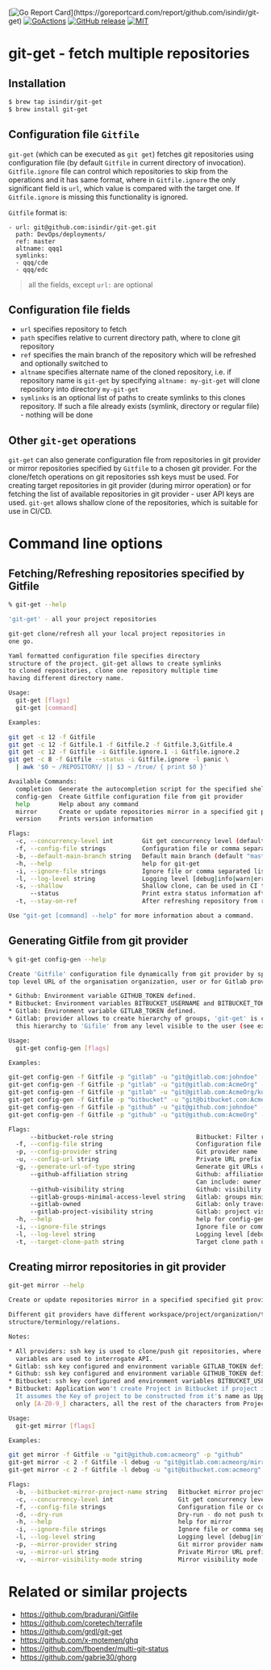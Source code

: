 [![Go Report Card](https://goreportcard.com/badge/github.com/isindir/git-get?)](https://goreportcard.com/report/github.com/isindir/git-get)
[![GoActions](https://github.com/isindir/git-get/workflows/build-git-get/badge.svg)](https://github.com/isindir/git-get/actions?query=workflow%3Abuild-git-get)
[![GitHub release](https://img.shields.io/github/tag/isindir/git-get.svg)](https://github.com/isindir/git-get/releases)
[![MIT](http://img.shields.io/github/license/isindir/git-get.svg)](LICENSE)

# git-get - fetch multiple repositories

## Installation

```bash
$ brew tap isindir/git-get
$ brew install git-get
```

## Configuration file `Gitfile`

`git-get` (which can be executed as `git get`) fetches git repositories using
configuration file (by default `Gitfile` in current directory of invocation).
`Gitfile.ignore` file can control which repositories to skip from the operations
and it has same format, where in `Gitfile.ignore` the only significant field is
`url`, which value is compared with the target one. If `Gitfile.ignore` is missing
this functionality is ignored.

`Gitfile` format is:

```
- url: git@github.com:isindir/git-get.git
  path: DevOps/deployments/
  ref: master
  altname: qqq1
  symlinks:
  - qqq/cde
  - qqq/edc
```

> all the fields, except `url:` are optional

## Configuration file fields

* `url` specifies repository to fetch
* `path` specifies relative to current directory path, where to clone git repository
* `ref` specifies the main branch of the repository which will be refreshed and optionally
  switched to
* `altname` specifies alternate name of the cloned repository, i.e. if repository name is `git-get` by
  specifying `altname: my-git-get` will clone repository into directory `my-git-get`
* `symlinks` is an optional list of paths to create symlinks to this clones repository. If such a file
  already exists (symlink, directory or regular file) - nothing will be done

## Other `git-get` operations

`git-get` can also generate configuration file from repositories in git provider or mirror
repositories specified by `Gitfile` to a chosen git provider. For the clone/fetch operations
on git repositories ssh keys must be used. For creating target repositories in git provider
(during mirror operation) or for fetching the list of available repositories in git provider -
user API keys are used. `git-get` allows shallow clone of the repositories, which is suitable
for use in CI/CD.

# Command line options

## Fetching/Refreshing repositories specified by Gitfile

```bash
% git-get --help

'git-get' - all your project repositories

git-get clone/refresh all your local project repositories in
one go.

Yaml formatted configuration file specifies directory
structure of the project. git-get allows to create symlinks
to cloned repositories, clone one repository multiple time
having different directory name.

Usage:
  git-get [flags]
  git-get [command]

Examples:

git get -c 12 -f Gitfile
git get -c 12 -f Gitfile.1 -f Gitfile.2 -f Gitfile.3,Gitfile.4
git get -c 12 -f Gitfile -i Gitfile.ignore.1 -i Gitfile.ignore.2
git get -c 8 -f Gitfile --status -i Gitfile.ignore -l panic \
  | awk '$0 ~ /REPOSITORY/ || $3 ~ /true/ { print $0 }'

Available Commands:
  completion  Generate the autocompletion script for the specified shell
  config-gen  Create Gitfile configuration file from git provider
  help        Help about any command
  mirror      Create or update repositories mirror in a specified git provider cloud
  version     Prints version information

Flags:
  -c, --concurrency-level int        Git get concurrency level (default 1)
  -f, --config-file strings          Configuration file or comma separated list of files (default [~/Gitfile])
  -b, --default-main-branch string   Default main branch (default "master")
  -h, --help                         help for git-get
  -i, --ignore-file strings          Ignore file or comma separated list of files (default [~/Gitfile.ignore])
  -l, --log-level string             Logging level [debug|info|warn|error|fatal|panic] (default "info")
  -s, --shallow                      Shallow clone, can be used in CI to fetch dependencies by ref
      --status                       Print extra status information after clone is performed
  -t, --stay-on-ref                  After refreshing repository from remote stay on ref branch

Use "git-get [command] --help" for more information about a command.
```

## Generating Gitfile from git provider

```bash
% git-get config-gen --help

Create 'Gitfile' configuration file dynamically from git provider by specifying
top level URL of the organisation organization, user or for Gitlab provider Group name.

* Github: Environment variable GITHUB_TOKEN defined.
* Bitbucket: Environment variables BITBUCKET_USERNAME and BITBUCKET_TOKEN (password) defined.
* Gitlab: Environment variable GITLAB_TOKEN defined.
* Gitlab: provider allows to create hierarchy of groups, 'git-get' is capable of fetching
  this hierarchy to 'Gifile' from any level visible to the user (see examples).

Usage:
  git-get config-gen [flags]

Examples:

git-get config-gen -f Gitfile -p "gitlab" -u "git@gitlab.com:johndoe" -t misc -l debug
git-get config-gen -f Gitfile -p "gitlab" -u "git@gitlab.com:AcmeOrg" -t misc -l debug
git-get config-gen -f Gitfile -p "gitlab" -u "git@gitlab.com:AcmeOrg/kube" -g "https"
git-get config-gen -f Gitfile -p "bitbucket" -u "git@bitbucket.com:AcmeOrg" -t AcmeOrg
git-get config-gen -f Gitfile -p "github" -u "git@github.com:johndoe" -t johndoe -l debug
git-get config-gen -f Gitfile -p "github" -u "git@github.com:AcmeOrg" -t AcmeOrg -l debug

Flags:
      --bitbucket-role string                       Bitbucket: Filter repositories by role [owner|admin|contributor|member] (default "member")
  -f, --config-file string                          Configuration file (default "~/Gitfile")
  -p, --config-provider string                      Git provider name [gitlab|github|bitbucket] (default "gitlab")
  -u, --config-url string                           Private URL prefix to construct Gitfile from (example: git@github.com:acmeorg), provider specific.
  -g, --generate-url-of-type string                 Generate git URLs of type [ssh|https] (default "ssh")
      --github-affiliation string                   Github: affiliation - comma-separated list of values.
                                                    Can include: owner, collaborator, or organization_member (default "owner,collaborator,organization_member")
      --github-visibility string                    Github: visibility [all|public|private] (default "all")
      --gitlab-groups-minimal-access-level string   Gitlab: groups minimal access level [unspecified|min|guest|reporter|developer|maintainer|owner] (default "unspecified")
      --gitlab-owned                                Gitlab: only traverse groups and repositories owned by user
      --gitlab-project-visibility string            Gitlab: project visibility [public|internal|private]
  -h, --help                                        help for config-gen
  -i, --ignore-file strings                         Ignore file or comma separated list of files (default [~/Gitfile.ignore])
  -l, --log-level string                            Logging level [debug|info|warn|error|fatal|panic] (default "info")
  -t, --target-clone-path string                    Target clone path used to set 'path' for each repository in Gitfile
```

## Creating mirror repositories in git provider

```bash
git-get mirror --help

Create or update repositories mirror in a specified specified git provider cloud using configuration file.

Different git providers have different workspace/project/organization/team/user/repository
structure/terminlogy/relations.

Notes:

* All providers: ssh key is used to clone/push git repositories, where environment
  variables are used to interrogate API.
* Gitlab: ssh key configured and environment variable GITLAB_TOKEN defined.
* Github: ssh key configured and environment variable GITHUB_TOKEN defined.
* Bitbucket: ssh key configured and environment variables BITBUCKET_USERNAME and BITBUCKET_TOKEN (password) defined.
* Bitbucket: Application won't create Project in Bitbucket if project is specified but missing.
  It assumes the Key of project to be constructed from it's name as Uppercase text containing
  only [A-Z0-9_] characters, all the rest of the characters from Project Name will be removed.

Usage:
  git-get mirror [flags]

Examples:

git get mirror -f Gitfile -u "git@github.com:acmeorg" -p "github"
git-get mirror -c 2 -f Gitfile -l debug -u "git@gitlab.com:acmeorg/mirrors"
git-get mirror -c 2 -f Gitfile -l debug -u "git@bitbucket.com:acmeorg" -p "bitbucket" -b "mirrors"

Flags:
  -b, --bitbucket-mirror-project-name string   Bitbucket mirror project name (only effective for Bitbucket and is optional)
  -c, --concurrency-level int                  Git get concurrency level (default 1)
  -f, --config-file strings                    Configuration file or comma separated list of files (default [~/Gitfile])
  -d, --dry-run                                Dry-run - do not push to remote mirror repositories
  -h, --help                                   help for mirror
  -i, --ignore-file strings                    Ignore file or comma separated list of files (default [~/Gitfile.ignore])
  -l, --log-level string                       Logging level [debug|info|warn|error|fatal|panic] (default "info")
  -p, --mirror-provider string                 Git mirror provider name [gitlab|github|bitbucket] (default "gitlab")
  -u, --mirror-url string                      Private Mirror URL prefix to push repositories to (example: git@github.com:acmeorg)
  -v, --mirror-visibility-mode string          Mirror visibility mode [private|internal|public] (default "private")
```

# Related or similar projects

* https://github.com/bradurani/Gitfile
* https://github.com/coretech/terrafile
* https://github.com/grdl/git-get
* https://github.com/x-motemen/ghq
* https://github.com/fboender/multi-git-status
* https://github.com/gabrie30/ghorg
